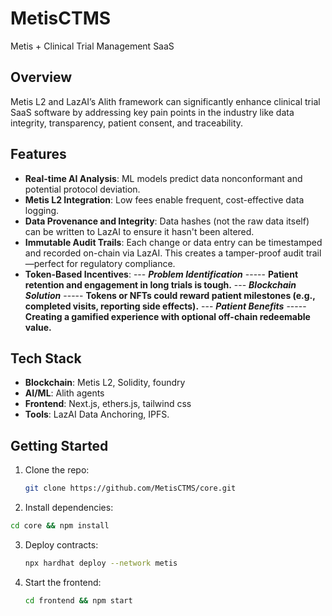 # MetisCTMS
Metis + Clinical Trial Management SaaS

## Overview
Metis L2 and  LazAI’s Alith framework can significantly enhance clinical trial SaaS software by addressing key pain points in the industry like data integrity, transparency, patient consent, and traceability.

## Features  
- **Real-time AI Analysis**: ML models predict data nonconformant and potential protocol deviation.  
- **Metis L2 Integration**: Low fees enable frequent, cost-effective data logging.  
- **Data Provenance and Integrity**: Data hashes (not the raw data itself) can be written to LazAI to ensure it hasn't been altered.
- **Immutable Audit Trails**: Each change or data entry can be timestamped and recorded on-chain via LazAI. This creates a tamper-proof audit trail—perfect for regulatory compliance.
- **Token-Based Incentives**:
--- ***Problem Identification***
----- ****Patient retention and engagement in long trials is tough.****
--- ***Blockchain Solution***
----- ****Tokens or NFTs could reward patient milestones (e.g., completed visits, reporting side effects).****
--- ***Patient Benefits***
----- ****Creating a gamified experience with optional off-chain redeemable value.****

## Tech Stack
- **Blockchain**: Metis L2, Solidity, foundry
- **AI/ML**: Alith agents  
- **Frontend**: Next.js, ethers.js, tailwind css  
- **Tools**: LazAI Data Anchoring, IPFS.

## Getting Started  
1. Clone the repo:  
   ```bash  
   git clone https://github.com/MetisCTMS/core.git
   ```
2. Install dependencies:
  ```bash
  cd core && npm install
  ```
3. Deploy contracts:
   ```bash
   npx hardhat deploy --network metis
   ```
4. Start the frontend:
   ```bash
   cd frontend && npm start
   ```
